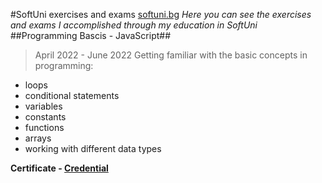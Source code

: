 #SoftUni exercises and exams [softuni.bg](https://softuni.bg/)
*Here you can see the exercises and exams I accomplished through my education in SoftUni*
##Programming Bascis - JavaScript##
> April 2022 - June 2022
Getting familiar with the basic concepts in programming:
- loops 
- conditional statements 
- variables 
- constants 
- functions 
- arrays
- working with different data types

**Certificate - [Credential](https://softuni.bg/certificates/details/134047/156661e5)**
